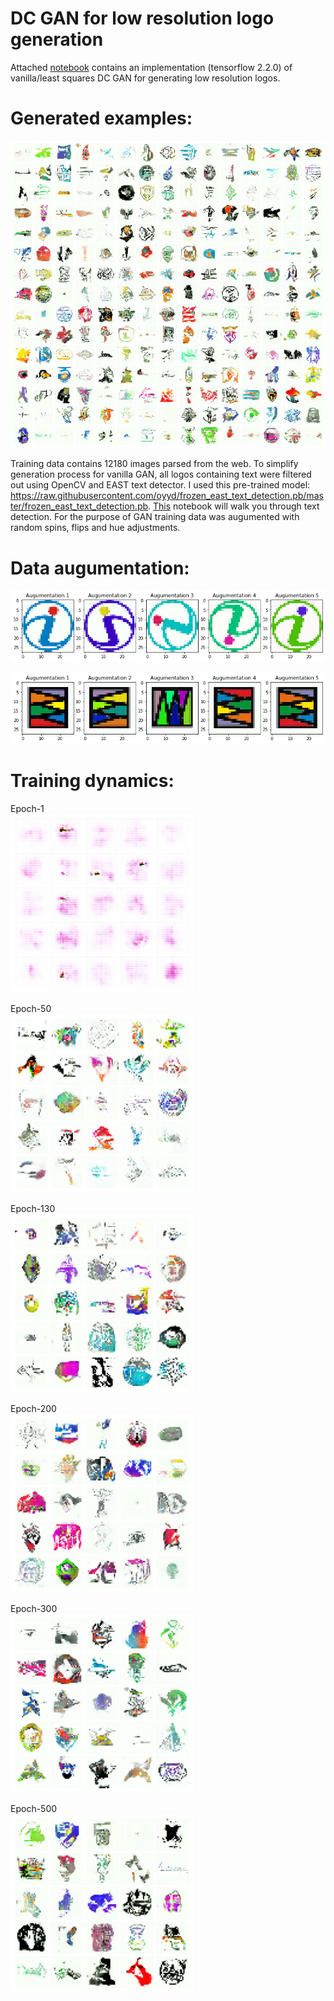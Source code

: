 # DC GAN for low resolution logo generation

Attached [notebook](https://github.com/nslyubaykin/low_res_logos_gan/blob/master/logos_lowres_generating.ipynb) contains an implementation (tensorflow 2.2.0) of vanilla/least squares DC GAN for generating
low resolution logos.

# Generated examples:

![Generated Logos](https://github.com/nslyubaykin/low_res_logos_gan/blob/master/gen_examples.png)

Training data contains 12180 images parsed from the web. To simplify generation process for vanilla GAN, all logos containing text were filtered out using OpenCV and  EAST text detector. I used this pre-trained model: https://raw.githubusercontent.com/oyyd/frozen_east_text_detection.pb/master/frozen_east_text_detection.pb.  [This](https://github.com/nslyubaykin/low_res_logos_gan/blob/master/logo_text_detection.ipynb) notebook will walk you through text detection. For the purpose of GAN training data was augumented with random spins, flips and hue adjustments.<br/>

# Data augumentation:
![Data augumentation 1](https://github.com/nslyubaykin/low_res_logos_gan/blob/master/data_augumentation/data_augumentation.png)

![Data augumentation 2](https://github.com/nslyubaykin/low_res_logos_gan/blob/master/data_augumentation/data_augumentation1.png)

# Training dynamics:
Epoch-1<br/>
![Epoch-1](https://github.com/nslyubaykin/low_res_logos_gan/blob/master/training_progress_imgs/ep0.png)

Epoch-50<br/>
![Epoch-50](https://github.com/nslyubaykin/low_res_logos_gan/blob/master/training_progress_imgs/ep50.png)

Epoch-130<br/>
![Epoch-130](https://github.com/nslyubaykin/low_res_logos_gan/blob/master/training_progress_imgs/ep130.png)

Epoch-200<br/>
![Epoch-200](https://github.com/nslyubaykin/low_res_logos_gan/blob/master/training_progress_imgs/ep200.png)

Epoch-300<br/>
![Epoch-300](https://github.com/nslyubaykin/low_res_logos_gan/blob/master/training_progress_imgs/ep300.png)

Epoch-500<br/>
![Epoch-500](https://github.com/nslyubaykin/low_res_logos_gan/blob/master/training_progress_imgs/ep500.png)
